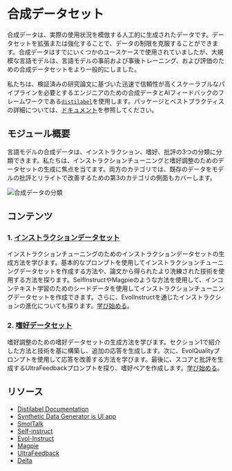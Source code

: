 # 合成データセット

合成データは、実際の使用状況を模倣する人工的に生成されたデータです。データセットを拡張または強化することで、データの制限を克服することができます。合成データはすでにいくつかのユースケースで使用されていましたが、大規模な言語モデルは、言語モデルの事前および事後トレーニング、および評価のための合成データセットをより一般的にしました。

私たちは、検証済みの研究論文に基づいた迅速で信頼性が高くスケーラブルなパイプラインを必要とするエンジニアのための合成データとAIフィードバックのフレームワークである[`distilabel`](https://distilabel.argilla.io/latest/)を使用します。パッケージとベストプラクティスの詳細については、[ドキュメント](https://distilabel.argilla.io/latest/)を参照してください。

## モジュール概要

言語モデルの合成データは、インストラクション、嗜好、批評の3つの分類に分類できます。私たちは、インストラクションチューニングと嗜好調整のためのデータセットの生成に焦点を当てます。両方のカテゴリでは、既存のデータをモデルの批評とリライトで改善するための第3のカテゴリの側面もカバーします。

![合成データの分類](./images/taxonomy-synthetic-data.png)

## コンテンツ

### 1. [インストラクションデータセット](./instruction_datasets.md)

インストラクションチューニングのためのインストラクションデータセットの生成方法を学びます。基本的なプロンプトを使用してインストラクションチューニングデータセットを作成する方法や、論文から得られたより洗練された技術を使用する方法を探ります。SelfInstructやMagpieのような方法を使用して、インコンテキスト学習のためのシードデータを使用してインストラクションチューニングデータセットを作成できます。さらに、EvolInstructを通じたインストラクションの進化についても探ります。[学び始める](./instruction_datasets.md)。

### 2. [嗜好データセット](./preference_datasets.md)

嗜好調整のための嗜好データセットの生成方法を学びます。セクション1で紹介した方法と技術を基に構築し、追加の応答を生成します。次に、EvolQualityプロンプトを使用して応答を改善する方法を学びます。最後に、スコアと批評を生成するUltraFeedbackプロンプトを探り、嗜好ペアを作成します。[学び始める](./preference_datasets.md)。

## リソース

- [Distilabel Documentation](https://distilabel.argilla.io/latest/)
- [Synthetic Data Generator is UI app](https://huggingface.co/blog/synthetic-data-generator)
- [SmolTalk](https://huggingface.co/datasets/HuggingFaceTB/smoltalk)
- [Self-instruct](https://arxiv.org/abs/2212.10560)
- [Evol-Instruct](https://arxiv.org/abs/2304.12244)
- [Magpie](https://arxiv.org/abs/2406.08464)
- [UltraFeedback](https://arxiv.org/abs/2310.01377)
- [Deita](https://arxiv.org/abs/2312.15685)
